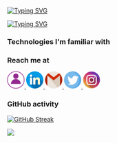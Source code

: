 
<a href="https://git.io/typing-svg"><img src="https://readme-typing-svg.demolab.com?font=Indie+Flower&size=70&duration=3000&pause=15000&color=9D92FF&vCenter=true&multiline=true&width=500&height=150&lines=Heyyyy+Y'all!!" alt="Typing SVG" /></a>


<a href="https://git.io/typing-svg"><img src="https://readme-typing-svg.demolab.com?font=Indie+Flower&size=30&pause=1000&color=9D92FF&vCenter=true&multiline=true&width=1000&height=150&lines=I'm+jana%2C+an+outta-this-world+geek+%F0%9F%91%A9%E2%80%8D%F0%9F%92%BB+;Here+u+can+find+me+sharing+my+stuff+-any+kind+of+stuff+that+interests+me!+;Keep+learning%2C+stay+hydrated!+and+follow+me+to+make+this+world+better+%F0%9F%A7%9A%E2%80%8D%E2%99%80%EF%B8%8F" alt="Typing SVG" /></a>

### Technologies I'm familiar with



### Reach me at

<a href="https://Janaherself.github.io">
    <img height="40px" src="/icons/portfolio.png" title="Portfolio">
  </a>
<a href="https://www.linkedin.com/in/jana-abusaa">
    <img height="40px" src="/icons/linkedin.png" title="LinkedIn">
  </a>
<a href="mailto:jana.abusaa@gmail.com">
    <img height="40px" src="/icons/gmail.png" title="Mail">
  </a>
<a href="https://twitter.com/Janaherselff">
    <img height="40px" src="/icons/twitter.png" title="Twitter">
  </a>
<a href="https://instagram.com/Janaherselff">
    <img height="40px" src="/icons/instagram.png" title="Instagram">
  </a>

  <br>

### GitHub activity

[![GitHub Streak](https://streak-stats.demolab.com/?user=janaherself&theme=holi-theme&hide_border=true&sideNums=9D92FF&sideLabels=9D92FF&currStreakLabel=9D92FF)](https://git.io/streak-stats)

<img src="https://komarev.com/ghpvc/?username=janaherself&style=rounded-square&color=9D92FF">
  <br>
